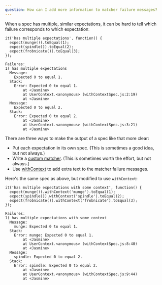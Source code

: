 ```yaml
---
question: How can I add more information to matcher failure messages?
---
```


When a spec has multiple, similar expectations, it can be hard to tell which
failure corresponds to which expectation:

```
it('has multiple expectations', function() {
  expect(munge()).toEqual(1);
  expect(spindle()).toEqual(2);
  expect(frobnicate()).toEqual(3);
});
```

```
Failures:
1) has multiple expectations
  Message:
    Expected 0 to equal 1.
  Stack:
    Error: Expected 0 to equal 1.
        at <Jasmine>
        at UserContext.<anonymous> (withContextSpec.js:2:19)
        at <Jasmine>
  Message:
    Expected 0 to equal 2.
  Stack:
    Error: Expected 0 to equal 2.
        at <Jasmine>
        at UserContext.<anonymous> (withContextSpec.js:3:21)
        at <Jasmine>
```

There are three ways to make the output of a spec like that more clear:

* Put each expectation in its own spec. (This is sometimes a good idea, but not
  always.)
* Write a [custom matcher](/tutorials/custom_matcher). (This is sometimes worth
  the effort, but not always.)
* Use [withContext](/api/edge/matchers.html#withContext) to add extra text to
  the matcher failure messages.

Here's the same spec as above, but modified to use `withContext`:

```
it('has multiple expectations with some context', function() {
  expect(munge()).withContext('munge').toEqual(1);
  expect(spindle()).withContext('spindle').toEqual(2);
  expect(frobnicate()).withContext('frobnicate').toEqual(3);
});
```

```
Failures:
1) has multiple expectations with some context
  Message:
    munge: Expected 0 to equal 1.
  Stack:
    Error: munge: Expected 0 to equal 1.
        at <Jasmine>
        at UserContext.<anonymous> (withContextSpec.js:8:40)
        at <Jasmine>
  Message:
    spindle: Expected 0 to equal 2.
  Stack:
    Error: spindle: Expected 0 to equal 2.
        at <Jasmine>
        at UserContext.<anonymous> (withContextSpec.js:9:44)
        at <Jasmine>

```
